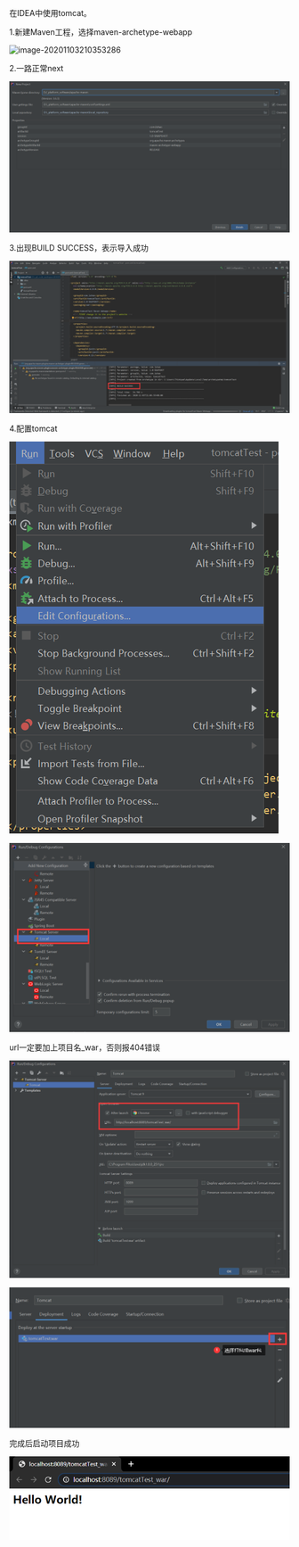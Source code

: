 在IDEA中使用tomcat。

1.新建Maven工程，选择maven-archetype-webapp

![image-20201103210353286](https://i.loli.net/2021/10/31/iZ9hSXG8gm2HPcz.png)

2.一路正常next

![image-20201103210543027](https://raw.githubusercontent.com/CitizenLU/blog/main/images/image-20201103210543027.png)

3.出现BUILD SUCCESS，表示导入成功

![image-20201103210736033](https://raw.githubusercontent.com/CitizenLU/blog/main/images/image-20201103210736033.png)

4.配置tomcat

![image-20201103210822841](https://raw.githubusercontent.com/CitizenLU/blog/main/images/image-20201103210822841.png)

![image-20201103211025810](https://raw.githubusercontent.com/CitizenLU/blog/main/images/image-20201103211025810.png)

url一定要加上项目名_war，否则报404错误

![image-20201103213637391](https://raw.githubusercontent.com/CitizenLU/blog/main/images/image-20201103213637391.png)

![image-20201103211444475](https://raw.githubusercontent.com/CitizenLU/blog/main/images/image-20201103211444475.png)

完成后启动项目成功

![image-20201103213743824](https://raw.githubusercontent.com/CitizenLU/blog/main/images/image-20201103213743824.png)